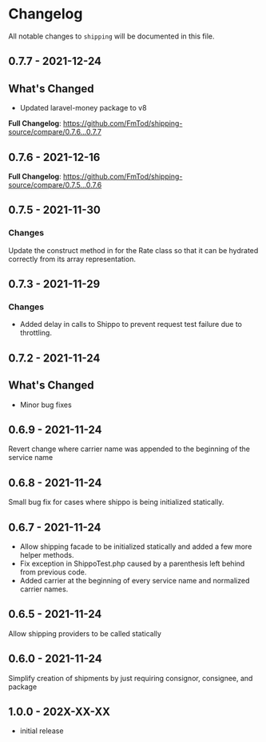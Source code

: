 # Changelog

All notable changes to `shipping` will be documented in this file.

## 0.7.7 - 2021-12-24

## What's Changed

- Updated laravel-money package to v8

**Full Changelog**: https://github.com/FmTod/shipping-source/compare/0.7.6...0.7.7

## 0.7.6 - 2021-12-16

**Full Changelog**: https://github.com/FmTod/shipping-source/compare/0.7.5...0.7.6

## 0.7.5 - 2021-11-30

### Changes

Update the construct method in for the Rate class so that it can be hydrated correctly from its array representation.

## 0.7.3 - 2021-11-29

### Changes

- Added delay in calls to Shippo to prevent request test failure due to throttling.

## 0.7.2 - 2021-11-24

## What's Changed

- Minor bug fixes

## 0.6.9 - 2021-11-24

Revert change where carrier name was appended to the beginning of the service name

## 0.6.8 - 2021-11-24

Small bug fix for cases where shippo is being initialized statically.

## 0.6.7 - 2021-11-24

- Allow shipping facade to be initialized statically and added a few more helper methods.
- Fix exception in ShippoTest.php caused by a parenthesis left behind from previous code.
- Added carrier at the beginning of every service name and normalized carrier names.

## 0.6.5 - 2021-11-24

Allow shipping providers to be called statically

## 0.6.0 - 2021-11-24

Simplify creation of shipments by just requiring consignor, consignee, and package

## 1.0.0 - 202X-XX-XX

- initial release
